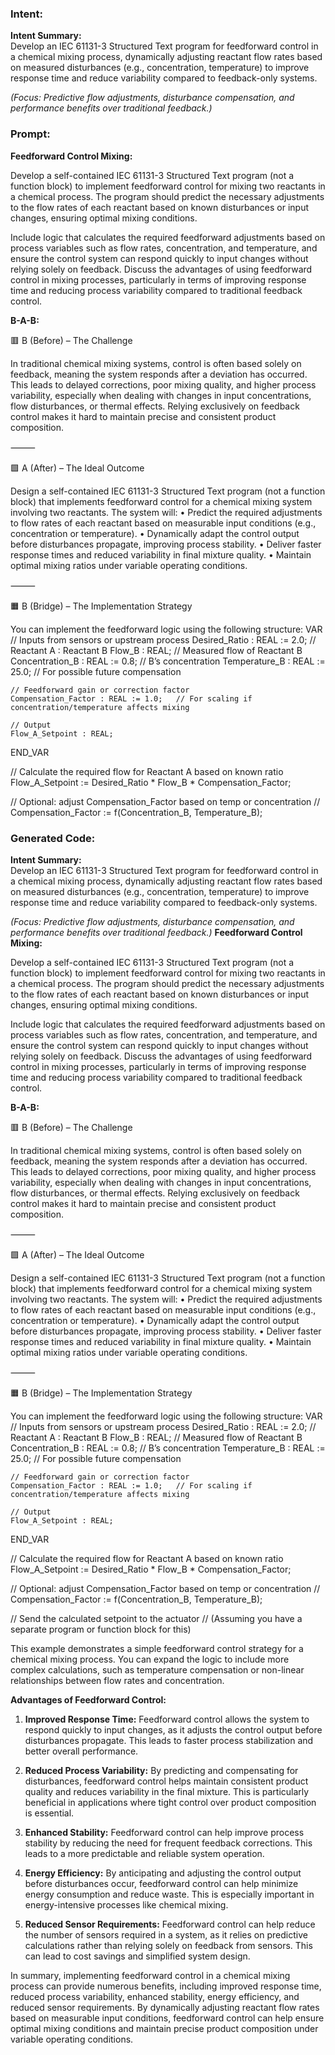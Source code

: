 ### Intent:
**Intent Summary:**  
Develop an IEC 61131-3 Structured Text program for feedforward control in a chemical mixing process, dynamically adjusting reactant flow rates based on measured disturbances (e.g., concentration, temperature) to improve response time and reduce variability compared to feedback-only systems.  

*(Focus: Predictive flow adjustments, disturbance compensation, and performance benefits over traditional feedback.)*

### Prompt:
**Feedforward Control Mixing:**

Develop a self-contained IEC 61131-3 Structured Text program (not a function block) to implement feedforward control for mixing two reactants in a chemical process. The program should predict the necessary adjustments to the flow rates of each reactant based on known disturbances or input changes, ensuring optimal mixing conditions.

Include logic that calculates the required feedforward adjustments based on process variables such as flow rates, concentration, and temperature, and ensure the control system can respond quickly to input changes without relying solely on feedback. Discuss the advantages of using feedforward control in mixing processes, particularly in terms of improving response time and reducing process variability compared to traditional feedback control.

**B-A-B:**

🟥 B (Before) – The Challenge

In traditional chemical mixing systems, control is often based solely on feedback, meaning the system responds after a deviation has occurred. This leads to delayed corrections, poor mixing quality, and higher process variability, especially when dealing with changes in input concentrations, flow disturbances, or thermal effects. Relying exclusively on feedback control makes it hard to maintain precise and consistent product composition.

⸻

🟩 A (After) – The Ideal Outcome

Design a self-contained IEC 61131-3 Structured Text program (not a function block) that implements feedforward control for a chemical mixing system involving two reactants. The system will:
	•	Predict the required adjustments to flow rates of each reactant based on measurable input conditions (e.g., concentration or temperature).
	•	Dynamically adapt the control output before disturbances propagate, improving process stability.
	•	Deliver faster response times and reduced variability in final mixture quality.
	•	Maintain optimal mixing ratios under variable operating conditions.

⸻

🟧 B (Bridge) – The Implementation Strategy

You can implement the feedforward logic using the following structure:
VAR
    // Inputs from sensors or upstream process
    Desired_Ratio : REAL := 2.0;         // Reactant A : Reactant B
    Flow_B : REAL;                       // Measured flow of Reactant B
    Concentration_B : REAL := 0.8;       // B’s concentration
    Temperature_B : REAL := 25.0;        // For possible future compensation

    // Feedforward gain or correction factor
    Compensation_Factor : REAL := 1.0;   // For scaling if concentration/temperature affects mixing

    // Output
    Flow_A_Setpoint : REAL;
END_VAR

// Calculate the required flow for Reactant A based on known ratio
Flow_A_Setpoint := Desired_Ratio * Flow_B * Compensation_Factor;

// Optional: adjust Compensation_Factor based on temp or concentration
// Compensation_Factor := f(Concentration_B, Temperature_B);

### Generated Code:
**Intent Summary:**  
Develop an IEC 61131-3 Structured Text program for feedforward control in a chemical mixing process, dynamically adjusting reactant flow rates based on measured disturbances (e.g., concentration, temperature) to improve response time and reduce variability compared to feedback-only systems.  

*(Focus: Predictive flow adjustments, disturbance compensation, and performance benefits over traditional feedback.)*
**Feedforward Control Mixing:**

Develop a self-contained IEC 61131-3 Structured Text program (not a function block) to implement feedforward control for mixing two reactants in a chemical process. The program should predict the necessary adjustments to the flow rates of each reactant based on known disturbances or input changes, ensuring optimal mixing conditions.

Include logic that calculates the required feedforward adjustments based on process variables such as flow rates, concentration, and temperature, and ensure the control system can respond quickly to input changes without relying solely on feedback. Discuss the advantages of using feedforward control in mixing processes, particularly in terms of improving response time and reducing process variability compared to traditional feedback control.

**B-A-B:**

🟥 B (Before) – The Challenge

In traditional chemical mixing systems, control is often based solely on feedback, meaning the system responds after a deviation has occurred. This leads to delayed corrections, poor mixing quality, and higher process variability, especially when dealing with changes in input concentrations, flow disturbances, or thermal effects. Relying exclusively on feedback control makes it hard to maintain precise and consistent product composition.

⸻

🟩 A (After) – The Ideal Outcome

Design a self-contained IEC 61131-3 Structured Text program (not a function block) that implements feedforward control for a chemical mixing system involving two reactants. The system will:
	•	Predict the required adjustments to flow rates of each reactant based on measurable input conditions (e.g., concentration or temperature).
	•	Dynamically adapt the control output before disturbances propagate, improving process stability.
	•	Deliver faster response times and reduced variability in final mixture quality.
	•	Maintain optimal mixing ratios under variable operating conditions.

⸻

🟧 B (Bridge) – The Implementation Strategy

You can implement the feedforward logic using the following structure:
VAR
    // Inputs from sensors or upstream process
    Desired_Ratio : REAL := 2.0;         // Reactant A : Reactant B
    Flow_B : REAL;                       // Measured flow of Reactant B
    Concentration_B : REAL := 0.8;       // B’s concentration
    Temperature_B : REAL := 25.0;        // For possible future compensation

    // Feedforward gain or correction factor
    Compensation_Factor : REAL := 1.0;   // For scaling if concentration/temperature affects mixing

    // Output
    Flow_A_Setpoint : REAL;
END_VAR

// Calculate the required flow for Reactant A based on known ratio
Flow_A_Setpoint := Desired_Ratio * Flow_B * Compensation_Factor;

// Optional: adjust Compensation_Factor based on temp or concentration
// Compensation_Factor := f(Concentration_B, Temperature_B);

// Send the calculated setpoint to the actuator
// (Assuming you have a separate program or function block for this)

This example demonstrates a simple feedforward control strategy for a chemical mixing process. You can expand the logic to include more complex calculations, such as temperature compensation or non-linear relationships between flow rates and concentration.

**Advantages of Feedforward Control:**

1. **Improved Response Time:** Feedforward control allows the system to respond quickly to input changes, as it adjusts the control output before disturbances propagate. This leads to faster process stabilization and better overall performance.

2. **Reduced Process Variability:** By predicting and compensating for disturbances, feedforward control helps maintain consistent product quality and reduces variability in the final mixture. This is particularly beneficial in applications where tight control over product composition is essential.

3. **Enhanced Stability:** Feedforward control can help improve process stability by reducing the need for frequent feedback corrections. This leads to a more predictable and reliable system operation.

4. **Energy Efficiency:** By anticipating and adjusting the control output before disturbances occur, feedforward control can help minimize energy consumption and reduce waste. This is especially important in energy-intensive processes like chemical mixing.

5. **Reduced Sensor Requirements:** Feedforward control can help reduce the number of sensors required in a system, as it relies on predictive calculations rather than relying solely on feedback from sensors. This can lead to cost savings and simplified system design.

In summary, implementing feedforward control in a chemical mixing process can provide numerous benefits, including improved response time, reduced process variability, enhanced stability, energy efficiency, and reduced sensor requirements. By dynamically adjusting reactant flow rates based on measurable input conditions, feedforward control can help ensure optimal mixing conditions and maintain precise product composition under variable operating conditions.
